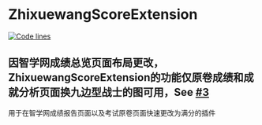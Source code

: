 # ZhixuewangScoreExtension
[![Code lines](https://img.shields.io/tokei/lines/github/awesomehhhhh/ZhixuewangScoreExtension)]()  
## **因智学网成绩总览页面布局更改，ZhixuewangScoreExtension的功能仅原卷成绩和成就分析页面换九边型战士的图可用，See [#3](https://github.com/awesomehhhhh/ZhixuewangScoreExtension/issues/3)**    
用于在智学网成绩报告页面以及考试原卷页面快速更改为满分的插件
